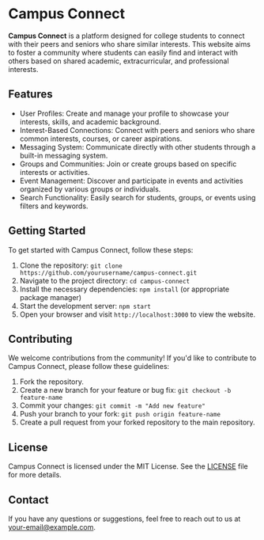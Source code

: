<!DOCTYPE html>
<html lang="en">

<head>
    <meta charset="UTF-8">
    <meta http-equiv="X-UA-Compatible" content="IE=edge">
    <meta name="viewport" content="width=device-width, initial-scale=1.0">
    <title>Campus Connect - README</title>
</head>

<body>

<h1>Campus Connect</h1>

<p><strong>Campus Connect</strong> is a platform designed for college students to connect with their peers and seniors who share similar interests. This website aims to foster a community where students can easily find and interact with others based on shared academic, extracurricular, and professional interests.</p>

<h2>Features</h2>
<ul>
    <li>User Profiles: Create and manage your profile to showcase your interests, skills, and academic background.</li>
    <li>Interest-Based Connections: Connect with peers and seniors who share common interests, courses, or career aspirations.</li>
    <li>Messaging System: Communicate directly with other students through a built-in messaging system.</li>
    <li>Groups and Communities: Join or create groups based on specific interests or activities.</li>
    <li>Event Management: Discover and participate in events and activities organized by various groups or individuals.</li>
    <li>Search Functionality: Easily search for students, groups, or events using filters and keywords.</li>
</ul>

<h2>Getting Started</h2>

<p>To get started with Campus Connect, follow these steps:</p>
<ol>
    <li>Clone the repository: <code>git clone https://github.com/yourusername/campus-connect.git</code></li>
    <li>Navigate to the project directory: <code>cd campus-connect</code></li>
    <li>Install the necessary dependencies: <code>npm install</code> (or appropriate package manager)</li>
    <li>Start the development server: <code>npm start</code></li>
    <li>Open your browser and visit <code>http://localhost:3000</code> to view the website.</li>
</ol>

<h2>Contributing</h2>

<p>We welcome contributions from the community! If you'd like to contribute to Campus Connect, please follow these guidelines:</p>
<ol>
    <li>Fork the repository.</li>
    <li>Create a new branch for your feature or bug fix: <code>git checkout -b feature-name</code></li>
    <li>Commit your changes: <code>git commit -m "Add new feature"</code></li>
    <li>Push your branch to your fork: <code>git push origin feature-name</code></li>
    <li>Create a pull request from your forked repository to the main repository.</li>
</ol>

<h2>License</h2>

<p>Campus Connect is licensed under the MIT License. See the <a href="LICENSE">LICENSE</a> file for more details.</p>

<h2>Contact</h2>

<p>If you have any questions or suggestions, feel free to reach out to us at <a href="mailto:your-email@example.com">your-email@example.com</a>.</p>

</body>

</html>
